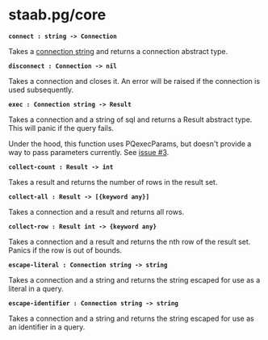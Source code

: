 # staab.pg/core

**`connect : string -> Connection`**

Takes a [connection string](https://www.postgresql.org/docs/current/libpq-connect.html#LIBPQ-CONNSTRING) and returns a connection abstract type.

**`disconnect : Connection -> nil`**

Takes a connection and closes it. An error will be raised if the connection is used subsequently.

**`exec : Connection string -> Result`**

Takes a connection and a string of sql and returns a Result abstract type. This will panic if the query fails.

Under the hood, this function uses PQexecParams, but doesn't provide a way to pass parameters currently. See [issue #3](https://github.com/staab/janet-pg/issues/3).

**`collect-count : Result -> int`**

Takes a result and returns the number of rows in the result set.

**`collect-all : Result -> [{keyword any}]`**

Takes a connection and a result and returns all rows.

**`collect-row : Result int -> {keyword any}`**

Takes a connection and a result and returns the nth row of the result set. Panics if the row is out of bounds.

**`escape-literal : Connection string -> string`**

Takes a connection and a string and returns the string escaped for use as a literal in a query.

**`escape-identifier : Connection string -> string`**

Takes a connection and a string and returns the string escaped for use as an identifier in a query.

